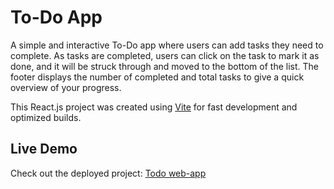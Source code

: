 # To-Do App

A simple and interactive To-Do app where users can add tasks they need to complete. As tasks are completed, users can click on the task to mark it as done, and it will be struck through and moved to the bottom of the list. The footer displays the number of completed and total tasks to give a quick overview of your progress.

This React.js project was created using [Vite](https://vitejs.dev/) for fast development and optimized builds.


## Live Demo

Check out the deployed project: [Todo web-app](https://auxtine.github.io/todo-app)

<!-- npm run build
npm run dev -->